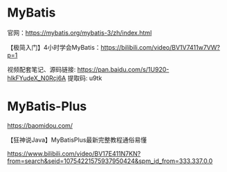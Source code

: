 # MyBatis

官网：https://mybatis.org/mybatis-3/zh/index.html



【极简入门】4小时学会MyBatis：https://bilibili.com/video/BV1V7411w7VW?p=1

视频配套笔记、源码链接: https://pan.baidu.com/s/1U920-hlkFYudeX_N0Rcj6A 提取码: u9tk







# MyBatis-Plus

https://baomidou.com/



【狂神说Java】MyBatisPlus最新完整教程通俗易懂

https://www.bilibili.com/video/BV17E411N7KN?from=search&seid=10754221575937950424&spm_id_from=333.337.0.0



